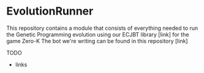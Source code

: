 # EvolutionRunner
This repository contains a module that consists of everything needed to run the Genetic Programming evolution using our ECJBT library [link] for the game Zero-K
The bot we're writing can be found in this repository [link]

TODO 
- links
